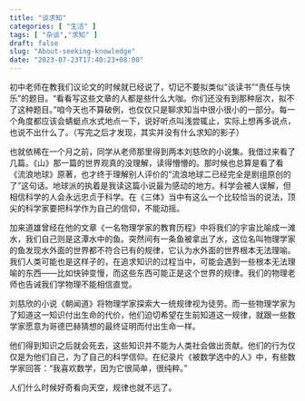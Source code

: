 ```yaml
---
title: "谈求知"
categories: [ "生活" ]
tags: [ "杂谈","求知" ]
draft: false
slug: "About-seeking-knowledge"
date: "2023-07-23T17:40:23+08:00"
---
```


初中老师在教我们议论文的时候就已经说了，切记不要拟类似“谈读书”“责任与快乐”的题目。“看看写这些文章的人都是些什么大咖。你们还没有到那种层次，拟不了这种题目。”咱今天也不算破例，也仅仅只是聊求知当中很小很小的一部分。每一个角度都应该会蜻蜓点水式地点一下，说好听点叫浅尝辄止，实际上想再多说点，也说不出什么了。（写完之后才发现，其实并没有什么求知的影子）

也就依稀在一个月之前，同学从老师那里得到两本刘慈欣的小说集。我借过来看了几篇。《山》那一篇的世界观真的没理解，读得懵懵的。那时候也总算是看了看《流浪地球》原著，也才终于理解别人评价的“流浪地球二已经完全是剧组原创的了”这句话。地球派的执着是我读这篇小说最为感动的地方。科学会被人误解，但相信科学的人会永远忠贞于科学。在《三体》当中有这么一个比较恰当的说法，顶尖的科学家要把科学作为自己的信仰，不能动摇。

加来道雄曾经在他的文章《一名物理学家的教育历程》中将我们的宇宙比喻成一滩水，我们自己则是这潭水中的鱼。突然间有一条鱼被拿出了水，这位名叫物理学家的鱼发现水外面的世界都不符合已有的规律，它认为水外面的世界根本无法理喻。我们人类可能也是这样子的，在追求知识的过程当中，可能会遇到一些根本无法理喻的东西——比如快钟变慢，而这些东西可能正是这个世界的规律。我们的物理老师也告诫我们学物理不能相信直觉。

刘慈欣的小说《朝闻道》将物理学家探索大一统规律视为徒劳。而一些物理学家为了知道这一知识付出生命的代价，他们迫切希望在生前知道这一规律，就跟一些数学家愿意为哥德巴赫猜想的最终证明而付出生命一样。

他们得到知识之后就会死去，这些知识并不能为人类社会做出贡献。他们的行为仅仅是为他们自己，为了自己的科学信仰。在纪录片《被数学选中的人》中，有些数学家回答：“我喜欢数学，因为它很简单，很纯粹。”

人们什么时候好奇看向天空，规律也就不远了。